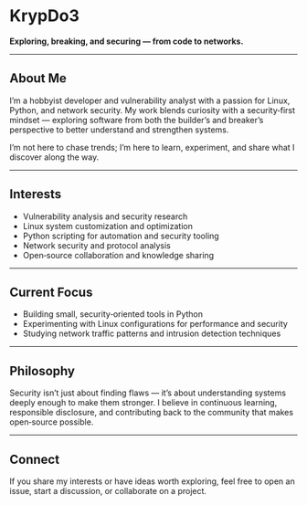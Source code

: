 # KrypDo3

**Exploring, breaking, and securing — from code to networks.**

---

## About Me

I’m a hobbyist developer and vulnerability analyst with a passion for Linux, Python, and network security. My work blends curiosity with a security‑first mindset — exploring software from both the builder’s and breaker’s perspective to better understand and strengthen systems.

I’m not here to chase trends; I’m here to learn, experiment, and share what I discover along the way.

---

## Interests

- Vulnerability analysis and security research  
- Linux system customization and optimization  
- Python scripting for automation and security tooling  
- Network security and protocol analysis  
- Open‑source collaboration and knowledge sharing  

---

## Current Focus

- Building small, security‑oriented tools in Python  
- Experimenting with Linux configurations for performance and security  
- Studying network traffic patterns and intrusion detection techniques  

---

## Philosophy

Security isn’t just about finding flaws — it’s about understanding systems deeply enough to make them stronger. I believe in continuous learning, responsible disclosure, and contributing back to the community that makes open‑source possible.

---

## Connect

If you share my interests or have ideas worth exploring, feel free to open an issue, start a discussion, or collaborate on a project.

